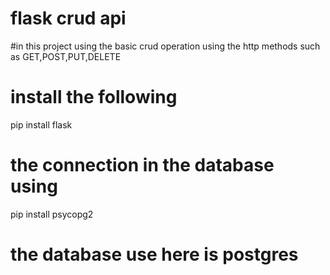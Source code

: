 # flask crud api
#in this project using the basic crud operation using the http methods such as GET,POST,PUT,DELETE
# install the following 
pip install flask
# the connection in the database using
pip install psycopg2
# the database use here is postgres
